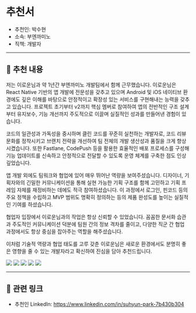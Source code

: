 # 추천서

- 추천인: 박수현
- 소속: 부엔까미노
- 직책: 개발자

---

## 💬 추천 내용

저는 이로운님과 약 1년간 부엔까미노 개발팀에서 함께 근무했습니다.
이로운님은 React Native 기반의 앱 개발에 전문성을 갖추고 있으며 Android 및 iOS 네이티브 환경에도 깊은 이해를 바탕으로 안정적이고 확장성 있는 서비스를 구현해내는 능력을 갖추고 있습니다. 프로젝트 초기부터 v2까지 핵심 멤버로 참여하여 앱의 전반적인 구조 설계부터 유지보수, 기능 개선까지 주도적으로 이끌며 실질적인 성과를 만들어낸 경험이 있습니다.

코드의 일관성과 가독성을 중시하며 클린 코드를 꾸준히 실천하는 개발자로, 코드 리뷰 문화를 정착시키고 브랜치 전략을 개선하여 팀 전체의 개발 생산성과 품질을 크게 향상시켰습니다. 또한 Fastlane, CodePush 등을 활용한 효율적인 배포 프로세스를 구성해 기능 업데이트를 신속하고 안정적으로 전달할 수 있도록 운영 체계를 구축한 점도 인상 깊었습니다.

앱 개발 외에도 팀워크와 협업에 있어 매우 뛰어난 역량을 보여주셨습니다. 디자이너, 기획자와의 긴밀한 커뮤니케이션을 통해 실현 가능한 기획 구조를 함께 고민하고 기획 프레임 자체를 재정비하는 데에도 적극 참여하셨습니다. 이 과정에서 로그인, 핀코드 등의 주요 정책을 수립하고 MVP 범위도 명확히 정의하는 등의 제품 완성도를 높이는 실질적인 기여를 하셨습니다.

협업자 입장에서 이로운님과의 작업은 항상 신뢰할 수 있었습니다. 꼼꼼한 문서화 습관과 주도적인 커뮤니케이션 덕분에 팀원 간의 정보 격차를 줄이고, 다양한 직군 간 협업 과정에서도 항상 중심을 잡아주는 역할을 해주셨습니다.

이처럼 기술적 역량과 협업 태도를 고루 갖춘 이로운님은 새로운 환경에서도 분명히 좋은 영향을 줄 수 있는 개발자라고 확신하여 진심을 담아 추천드립니다.

![](/assets/linkedin/linkedin-buencamino-suhyun-developer.png)
![](/assets/wanted/wanted-buencamino-suhyun-developer-01.png)
![](/assets/wanted/wanted-buencamino-suhyun-developer-02.png)
![](/assets/wanted/wanted-buencamino-suhyun-developer-03.png)
![](/assets/wanted/wanted-buencamino-suhyun-developer-04.png)

---

## 🔗 관련 링크

- 추천인 LinkedIn: https://www.linkedin.com/in/suhyun-park-7b430b304
